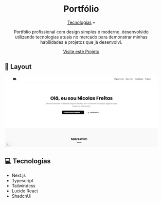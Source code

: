 <h1 align="center" style="font-weight: bold;">Portfólio</h1>

<p align="center">
 <a href="#tech">Tecnologias</a> • 
</p>

<p align="center">
    Portfólio profissional com design simples e moderno, desenvolvido utilizando tecnologias atuais no mercado para demonstrar minhas habilidades e projetos que já desenvolvi.
</p>

<p align="center">
     <a href="https://nicolasfreitas.vercel.app/" target="_blank">Visite este Projeto</a>
</p>

<h2 id="layout">🎨 Layout</h2>

<img src="./src/assets/portfolio-next.jpeg" alt="portfolio-next home page">


<h2 id="tech">💻 Tecnologias</h2>

- Next.js
- Typescript
- Tailwindcss
- Lucide React
- ShadcnUI



